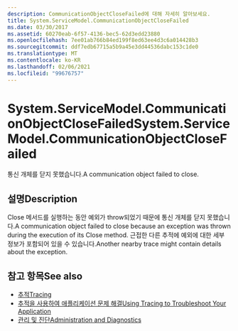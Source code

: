 ```yaml
---
description: CommunicationObjectCloseFailed에 대해 자세히 알아보세요.
title: System.ServiceModel.CommunicationObjectCloseFailed
ms.date: 03/30/2017
ms.assetid: 60270eab-6f57-4136-bec5-62d3edd23880
ms.openlocfilehash: 7ee01ab766b84ed199f8ed63ee4d3c6a014428b3
ms.sourcegitcommit: ddf7edb67715a5b9a45e3dd44536dabc153c1de0
ms.translationtype: MT
ms.contentlocale: ko-KR
ms.lasthandoff: 02/06/2021
ms.locfileid: "99676757"
---
```

# <a name="systemservicemodelcommunicationobjectclosefailed"></a><span data-ttu-id="43c35-103">System.ServiceModel.CommunicationObjectCloseFailed</span><span class="sxs-lookup"><span data-stu-id="43c35-103">System.ServiceModel.CommunicationObjectCloseFailed</span></span>

<span data-ttu-id="43c35-104">통신 개체를 닫지 못했습니다.</span><span class="sxs-lookup"><span data-stu-id="43c35-104">A communication object failed to close.</span></span>  
  
## <a name="description"></a><span data-ttu-id="43c35-105">설명</span><span class="sxs-lookup"><span data-stu-id="43c35-105">Description</span></span>  

 <span data-ttu-id="43c35-106">Close 메서드를 실행하는 동안 예외가 throw되었기 때문에 통신 개체를 닫지 못했습니다.</span><span class="sxs-lookup"><span data-stu-id="43c35-106">A communication object failed to close because an exception was thrown during the execution of its Close method.</span></span> <span data-ttu-id="43c35-107">근접한 다른 추적에 예외에 대한 세부 정보가 포함되어 있을 수 있습니다.</span><span class="sxs-lookup"><span data-stu-id="43c35-107">Another nearby trace might contain details about the exception.</span></span>  
  
## <a name="see-also"></a><span data-ttu-id="43c35-108">참고 항목</span><span class="sxs-lookup"><span data-stu-id="43c35-108">See also</span></span>

- [<span data-ttu-id="43c35-109">추적</span><span class="sxs-lookup"><span data-stu-id="43c35-109">Tracing</span></span>](index.md)
- [<span data-ttu-id="43c35-110">추적을 사용하여 애플리케이션 문제 해결</span><span class="sxs-lookup"><span data-stu-id="43c35-110">Using Tracing to Troubleshoot Your Application</span></span>](using-tracing-to-troubleshoot-your-application.md)
- [<span data-ttu-id="43c35-111">관리 및 진단</span><span class="sxs-lookup"><span data-stu-id="43c35-111">Administration and Diagnostics</span></span>](../index.md)
